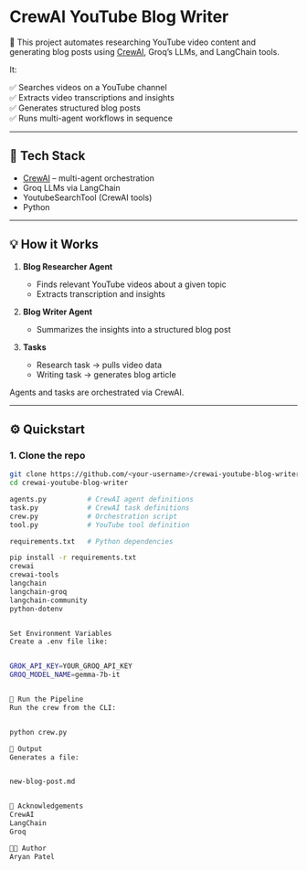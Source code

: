 # CrewAI YouTube Blog Writer

🚀 This project automates researching YouTube video content and generating blog posts using [CrewAI](https://docs.crewai.com), Groq’s LLMs, and LangChain tools.

It:

✅ Searches videos on a YouTube channel  
✅ Extracts video transcriptions and insights  
✅ Generates structured blog posts  
✅ Runs multi-agent workflows in sequence

---

## 🔧 Tech Stack

- [CrewAI](https://docs.crewai.com) – multi-agent orchestration
- Groq LLMs via LangChain
- YoutubeSearchTool (CrewAI tools)
- Python

---

## 💡 How it Works

1. **Blog Researcher Agent**
   - Finds relevant YouTube videos about a given topic
   - Extracts transcription and insights

2. **Blog Writer Agent**
   - Summarizes the insights into a structured blog post

3. **Tasks**
   - Research task → pulls video data
   - Writing task → generates blog article

Agents and tasks are orchestrated via CrewAI.

---

## ⚙️ Quickstart

### 1. Clone the repo

```bash
git clone https://github.com/<your-username>/crewai-youtube-blog-writer.git
cd crewai-youtube-blog-writer

agents.py          # CrewAI agent definitions
task.py            # CrewAI task definitions
crew.py            # Orchestration script
tool.py            # YouTube tool definition

requirements.txt   # Python dependencies

pip install -r requirements.txt
crewai
crewai-tools
langchain
langchain-groq
langchain-community
python-dotenv


Set Environment Variables
Create a .env file like:


GROK_API_KEY=YOUR_GROQ_API_KEY
GROQ_MODEL_NAME=gemma-7b-it


🚀 Run the Pipeline
Run the crew from the CLI:


python crew.py

📝 Output
Generates a file:


new-blog-post.md


🙏 Acknowledgements
CrewAI
LangChain
Groq

👨‍💻 Author
Aryan Patel

